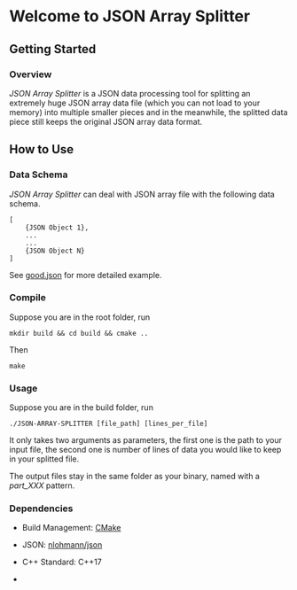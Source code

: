 # Welcome to JSON Array Splitter

## Getting Started

### Overview

_JSON Array Splitter_ is a JSON data processing tool for splitting an extremely huge JSON array data file (which you can not load to your memory) into multiple smaller pieces and in the meanwhile, the splitted data piece still keeps the original JSON array data format. 

## How to Use

### Data Schema

_JSON Array Splitter_ can deal with JSON array file with the following data schema. 

```
[
    {JSON Object 1},
    ...
    ...
    {JSON Object N}
]
```

See [good.json](./examples/good.json) for more detailed example.

### Compile

Suppose you are in the root folder, run
```
mkdir build && cd build && cmake ..
```
Then
```
make
```

### Usage

Suppose you are in the build folder, run
```
./JSON-ARRAY-SPLITTER [file_path] [lines_per_file]
```
It only takes two arguments as parameters, the first one is the path to your input file, the second one is number of lines of data you would like to keep in your splitted file. 

The output files stay in the same folder as your binary, named with a _part_XXX_ pattern. 

### Dependencies

 - Build Management: [CMake](https://cmake.org/)

 - JSON: [nlohmann/json](https://github.com/nlohmann/json)

 - C++ Standard: C++17
 
 - 
